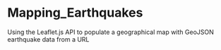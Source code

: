# Mapping_Earthquakes
Using the Leaflet.js API to populate a geographical map with GeoJSON earthquake data from a URL
